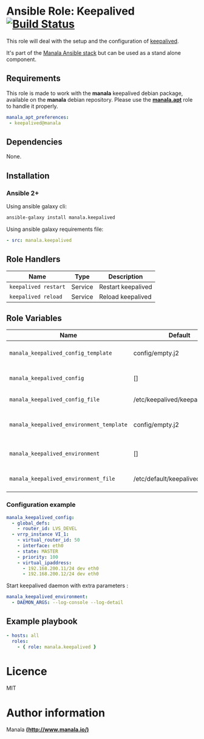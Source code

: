 # Ansible Role: Keepalived [![Build Status](https://travis-ci.org/manala/ansible-role-keepalived.svg?branch=master)](https://travis-ci.org/manala/ansible-role-keepalived)

This role will deal with the setup and the configuration of [keepalived](http://www.keepalived.org/).

It's part of the [Manala Ansible stack](http://www.manala.io) but can be used as a stand alone component.

## Requirements

This role is made to work with the __manala__ keepalived debian package, available on the __manala__ debian repository. Please use the [**manala.apt**](https://galaxy.ansible.com/manala/apt/) role to handle it properly.

```yaml
manala_apt_preferences:
 - keepalived@manala
```

## Dependencies

None.

## Installation

### Ansible 2+

Using ansible galaxy cli:

```bash
ansible-galaxy install manala.keepalived
```

Using ansible galaxy requirements file:

```yaml
- src: manala.keepalived
```

## Role Handlers

| Name                 | Type    | Description            |
| -------------------- | ------- | ---------------------- |
| `keepalived restart` | Service | Restart keepalived     |
| `keepalived reload`  | Service | Reload keepalived      |

## Role Variables

| Name                                     | Default                         | Type   | Description                         |
| ---------------------------------------- | ------------------------------- | ------ | ----------------------------------- |
| `manala_keepalived_config_template`      | config/empty.j2                 | String | Keepalived config base template     |
| `manala_keepalived_config`               | []                              | Array  | Keepalived config directives        |
| `manala_keepalived_config_file`          | /etc/keepalived/keepalived.conf | Array  | Keepalived config path              |
| `manala_keepalived_environment_template` | config/empty.j2                 | String | Keepalived environment base template|
| `manala_keepalived_environment`          | []                              | Array  | Keepalived environment directives   |
| `manala_keepalived_environment_file`     | /etc/default/keepalived         | Array  | Keepalived environment file path    |

### Configuration example

```yaml
manala_keepalived_config:
  - global_defs:
    - router_id: LVS_DEVEL
  - vrrp_instance VI_1:
    - virtual_router_id: 50
    - interface: eth0
    - state: MASTER
    - priority: 100
    - virtual_ipaddress:
      - 192.168.200.11/24 dev eth0
      - 192.168.200.12/24 dev eth0
```

Start keepalived daemon with extra parameters :

```yaml
manala_keepalived_environment:
  - DAEMON_ARGS: --log-console --log-detail
```

## Example playbook

```yaml
- hosts: all
  roles:
    - { role: manala.keepalived }
```

# Licence

MIT

# Author information

Manala [**(http://www.manala.io/)**](http://www.manala.io)
